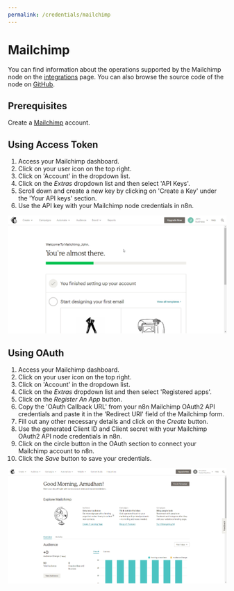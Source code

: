 ```yaml
---
permalink: /credentials/mailchimp
---
```


# Mailchimp

You can find information about the operations supported by the Mailchimp node on the [integrations](https://n8n.io/integrations/n8n-nodes-base.mailchimp) page. You can also browse the source code of the node on [GitHub](https://github.com/n8n-io/n8n/tree/master/packages/nodes-base/nodes/Mailchimp).

## Prerequisites

Create a [Mailchimp](https://www.mailchimp.com/) account.

## Using Access Token

1. Access your Mailchimp dashboard.
2. Click on your user icon on the top right.
3. Click on 'Account' in the dropdown list.
4. Click on the *Extras* dropdown list and then select 'API Keys'.
5. Scroll down and create a new key by clicking on 'Create a Key' under the 'Your API keys' section.
6. Use the API key with your Mailchimp node credentials in n8n.

![Getting Mailchimp credentials](./using-access-token.gif)

## Using OAuth

1. Access your Mailchimp dashboard.
2. Click on your user icon on the top right.
3. Click on 'Account' in the dropdown list.
4. Click on the *Extras* dropdown list and then select 'Registered apps'.
5. Click on the *Register An App* button.
6. Copy the 'OAuth Callback URL' from your n8n Mailchimp OAuth2 API credentials and paste it in the 'Redirect URI' field of the Mailchimp form.
7. Fill out any other necessary details and click on the *Create* button.
8. Use the generated Client ID and Client secret with your Mailchimp OAuth2 API node credentials in n8n.
9. Click on the circle button in the OAuth section to connect your Mailchimp account to n8n.
10. Click the *Save* button to save your credentials.

![Getting Mailchimp credentials](./using-oauth.gif)
